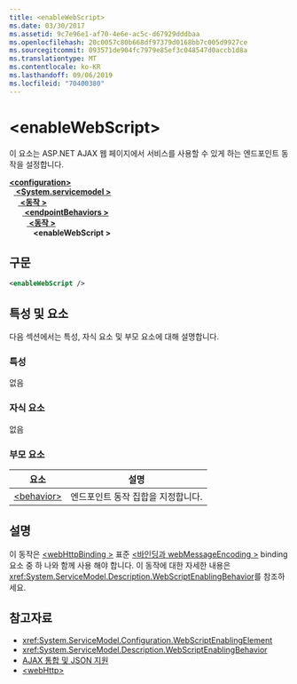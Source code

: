 ```yaml
---
title: <enableWebScript>
ms.date: 03/30/2017
ms.assetid: 9c7e96e1-af70-4e6e-ac5c-d67929dddbaa
ms.openlocfilehash: 20c0057c80b668df97379d0168bb7c005d9927ce
ms.sourcegitcommit: 093571de904fc7979e85ef3c048547d0accb1d8a
ms.translationtype: MT
ms.contentlocale: ko-KR
ms.lasthandoff: 09/06/2019
ms.locfileid: "70400380"
---
```

# <a name="enablewebscript"></a>\<enableWebScript>
이 요소는 ASP.NET AJAX 웹 페이지에서 서비스를 사용할 수 있게 하는 엔드포인트 동작을 설정합니다.  
  
[ **\<configuration>** ](../configuration-element.md)\
&nbsp;&nbsp;[ **\<System.servicemodel >** ](system-servicemodel.md)\
&nbsp;&nbsp;&nbsp;&nbsp;[ **\<동작 >** ](behaviors.md)\
&nbsp;&nbsp;&nbsp;&nbsp;&nbsp;&nbsp;[ **\<endpointBehaviors >** ](endpointbehaviors.md)\
&nbsp;&nbsp;&nbsp;&nbsp;&nbsp;&nbsp;&nbsp;&nbsp;[ **\<동작 >** ](behavior-of-endpointbehaviors.md)\
&nbsp;&nbsp;&nbsp;&nbsp;&nbsp;&nbsp;&nbsp;&nbsp;&nbsp;&nbsp; **\<enableWebScript >**  
  
## <a name="syntax"></a>구문  
  
```xml  
<enableWebScript />
```  
  
## <a name="attributes-and-elements"></a>특성 및 요소  
 다음 섹션에서는 특성, 자식 요소 및 부모 요소에 대해 설명합니다.  
  
### <a name="attributes"></a>특성  
 없음  
  
### <a name="child-elements"></a>자식 요소  
 없음  
  
### <a name="parent-elements"></a>부모 요소  
  
|요소|설명|  
|-------------|-----------------|  
|[\<behavior>](behavior-of-endpointbehaviors.md)|엔드포인트 동작 집합을 지정합니다.|  
  
## <a name="remarks"></a>설명  
 이 동작은 [ \<webHttpBinding >](webhttpbinding.md) 표준 [ \<바인딩과 webMessageEncoding >](webmessageencoding.md) binding 요소 중 하 나와 함께 사용 해야 합니다.  이 동작에 대한 자세한 내용은 <xref:System.ServiceModel.Description.WebScriptEnablingBehavior>를 참조하세요.  
  
## <a name="see-also"></a>참고자료

- <xref:System.ServiceModel.Configuration.WebScriptEnablingElement>
- <xref:System.ServiceModel.Description.WebScriptEnablingBehavior>
- [AJAX 통합 및 JSON 지원](../../../wcf/feature-details/ajax-integration-and-json-support.md)
- [\<webHttp>](webhttp.md)

